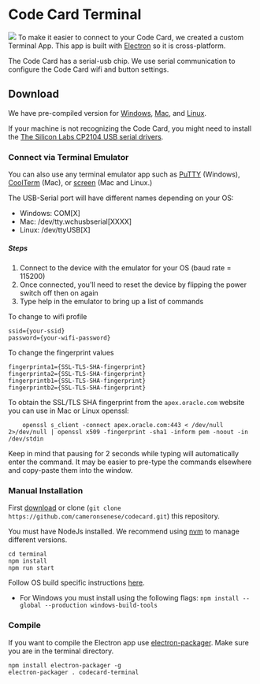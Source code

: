 # Code Card Terminal
![](images/code-card-terminal.png)
To make it easier to connect to your Code Card, we created a custom Terminal App. This app is built with [Electron](https://electronjs.org/) so it is cross-platform.

The Code Card has a serial-usb chip. We use serial communication to configure the Code Card wifi and button settings.

## Download

We have pre-compiled version for [Windows](https://github.com/noelportugal/codecard/raw/master/terminal/codecard-terminal-win32-x64.zip), [Mac](https://github.com/noelportugal/codecard/raw/master/terminal/codecard-terminal-darwin-x64.zip), and [Linux](https://github.com/noelportugal/codecard/raw/master/terminal/codecard-terminal-linux-x64.zip).

If your machine is not recognizing the Code Card, you might need to install the [The Silicon Labs CP2104 USB serial drivers](https://www.silabs.com/products/development-tools/software/usb-to-uart-bridge-vcp-drivers).

### Connect via Terminal Emulator
You can also use any terminal emulator app such as [PuTTY](https://www.putty.org/) (Windows), [CoolTerm](http://freeware.the-meiers.org/CoolTermMac.zip) (Mac), or [screen](https://linux.die.net/man/1/screen) (Mac and Linux.)

The USB-Serial port will have different names depending on your OS:
-	Windows: COM[X]
-	Mac: /dev/tty.wchusbserial[XXXX]
-	Linux: /dev/ttyUSB[X]

##### Steps

1. Connect to the device with the emulator for your OS (baud rate = 115200)
2. Once connected, you'll need to reset the device by flipping the power switch off then on again
3. Type help in the emulator to bring up a list of commands

To change to wifi profile

	ssid={your-ssid}
	password={your-wifi-password}

To change the fingerprint values

	fingerprinta1={SSL-TLS-SHA-fingerprint}
	fingerprinta2={SSL-TLS-SHA-fingerprint}
	fingerprintb1={SSL-TLS-SHA-fingerprint}
	fingerprintb2={SSL-TLS-SHA-fingerprint}
	
To obtain the SSL/TLS SHA fingerprint from the `apex.oracle.com` website you can use in Mac or Linux openssl:

		openssl s_client -connect apex.oracle.com:443 < /dev/null 2>/dev/null | openssl x509 -fingerprint -sha1 -inform pem -noout -in /dev/stdin

Keep in mind that pausing for 2 seconds while typing will automatically enter the command. It may be easier to pre-type the commands elsewhere and copy-paste them into the window.

### Manual Installation

First [download](https://github.com/cameronsenese/codecard.git) or clone (`git clone https://github.com/cameronsenese/codecard.git`) this repository.

You must have NodeJs installed. We recommend using [nvm](https://github.com/creationix/nvm) to manage different versions.

	cd terminal
	npm install
	npm run start

Follow OS build specific instructions [here](https://electronjs.org/docs/development).
* For Windows you must install using the following flags:
	`npm install --global --production windows-build-tools`

### Compile
If you want to compile the Electron app use [electron-packager](https://github.com/electron-userland/electron-packager). Make sure you are in the terminal directory.
	
	npm install electron-packager -g
	electron-packager . codecard-terminal
